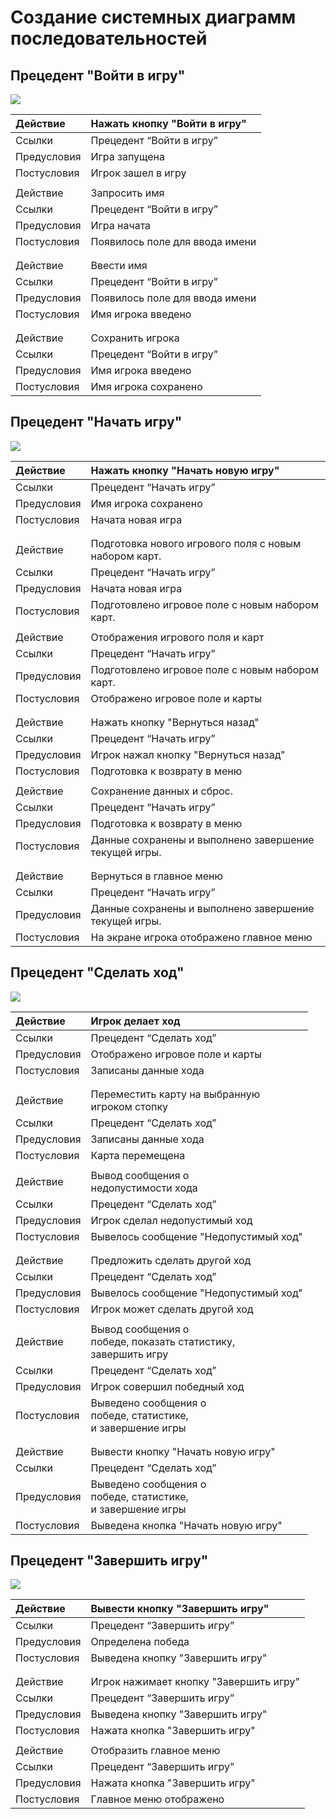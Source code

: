 # Создание системных диаграмм последовательностей
## Прецедент "Войти в игру"
![](images/login.png)


|Действие|Нажать кнопку "Войти в игру"|
| :- | :- |
|Ссылки|Прецедент “Войти в игру”|
|Предусловия|Игра запущена|
|Постусловия|Игрок зашел в игру|
|||
|Действие|Запросить имя|
|Ссылки|Прецедент “Войти в игру”|
|Предусловия|Игра начата|
|Постусловия|Появилось поле для ввода имени|
|||
|||
|Действие|Ввести имя|
|Ссылки|Прецедент “Войти в игру”|
|Предусловия|Появилось поле для ввода имени|
|Постусловия|Имя игрока введено|
|||
|||
|Действие|Сохранить игрока|
|Ссылки|Прецедент “Войти в игру”|
|Предусловия|Имя игрока введено|
|Постусловия|Имя игрока сохранено|

## Прецедент "Начать игру"
![](images/makeMove.png)


|Действие|Нажать кнопку "Начать новую игру"|
| :- | :- |
|Ссылки|Прецедент “Начать игру”|
|Предусловия|Имя игрока сохранено|
|Постусловия|Начата новая игра|
|||
|||
|Действие|Подготовка нового игрового поля с новым набором карт.|
|Ссылки|Прецедент “Начать игру”|
|Предусловия|Начата новая игра|
|Постусловия|Подготовлено игровое поле с новым набором карт.|
|||
|Действие|Отображения игрового поля и карт|
|Ссылки|Прецедент “Начать игру”|
|Предусловия|Подготовлено игровое поле с новым набором карт.|
|Постусловия|Отображено игровое поле и карты|
|||
|||
|Действие|Нажать кнопку "Вернуться назад"|
|Ссылки|Прецедент “Начать игру”|
|Предусловия|Игрок нажал кнопку "Вернуться назад"|
|Постусловия|Подготовка к возврату в меню|
|||
|Действие|Сохранение данных и сброс. |
|Ссылки|Прецедент “Начать игру”|
|Предусловия|Подготовка к возврату в меню|
|Постусловия|Данные сохранены и выполнено завершение текущей игры.|
|||
|||
|Действие|Вернуться в главное меню|
|Ссылки|Прецедент “Начать игру”|
|Предусловия|Данные сохранены и выполнено завершение текущей игры.|
|Постусловия|На экране игрока отображено главное меню|


## Прецедент "Сделать ход"
![](images/makeMove.png)


|Действие|Игрок делает ход|
| :- | :- |
|Ссылки|Прецедент “Сделать ход”|
|Предусловия|Отображено игровое поле и карты|
|Постусловия|Записаны данные хода|
|||
|||
|Действие|Переместить карту на выбранную<br> игроком стопку|
|Ссылки|Прецедент “Сделать ход”|
|Предусловия|Записаны данные хода|
|Постусловия|Карта перемещена|
|||
|Действие|Вывод сообщения о <br>недопустимости хода |
|Ссылки|Прецедент “Сделать ход”|
|Предусловия|Игрок сделал недопустимый ход|
|Постусловия|Вывелось сообщение "Недопустимый ход"|
|||
|||
|Действие|Предложить сделать другой ход|
|Ссылки|Прецедент “Сделать ход”|
|Предусловия|Вывелось сообщение "Недопустимый ход"|
|Постусловия|Игрок может сделать другой ход|
|||
|Действие|Вывод сообщения о <br> победе, показать статистику, <br>завершить игру|
|Ссылки|Прецедент “Сделать ход”|
|Предусловия|Игрок совершил победный ход|
|Постусловия|Выведено сообщения о <br> победе, статистике, <br> и завершение игры|
|||
|||
|Действие|Вывести кнопку "Начать новую игру"|
|Ссылки|Прецедент “Сделать ход”|
|Предусловия|Выведено сообщения о <br> победе, статистике, <br> и завершение игры|
|Постусловия|Выведена кнопка "Начать новую игру"|


## Прецедент "Завершить игру"
![](images/end.png)


|Действие|Вывести кнопку "Завершить игру"|
| :- | :- |
|Ссылки|Прецедент “Завершить игру”|
|Предусловия|Определена победа|
|Постусловия|Выведена кнопку "Завершить игру"|
|||
|||
|Действие|Игрок нажимает кнопку "Завершить игру"|
|Ссылки|Прецедент “Завершить игру”|
|Предусловия|Выведена кнопку "Завершить игру"|
|Постусловия|Нажата кнопка "Завершить игру"|
|||
|Действие|Отобразить главное меню|
|Ссылки|Прецедент “Завершить игру”|
|Предусловия|Нажата кнопка "Завершить игру"|
|Постусловия|Главное меню отображено|

